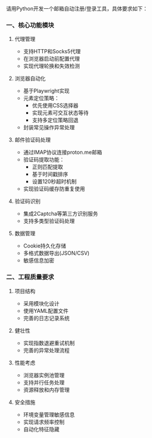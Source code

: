 请用Python开发一个邮箱自动注册/登录工具，具体要求如下：

### 一、核心功能模块

1. 代理管理
   - 支持HTTP和Socks5代理
   - 在浏览器启动前配置代理
   - 实现代理轮换和失效检测

2. 浏览器自动化
   - 基于Playwright实现
   - 元素定位策略：
     * 优先使用CSS选择器
     * 实现元素可交互状态等待
     * 支持多定位策略回退
   - 封装常见操作异常处理

3. 邮件验证码处理
   - 通过IMAP协议连接proton.me邮箱
   - 验证码提取功能：
     * 正则匹配提取
     * 基于时间戳排序
     * 设置120秒超时机制
   - 实现验证码缓存防重复使用

4. 验证码识别
   - 集成2Captcha等第三方识别服务
   - 支持多类型验证码处理

5. 数据管理
   - Cookie持久化存储
   - 多格式数据导出(JSON/CSV)
   - 敏感信息加密

### 二、工程质量要求

1. 项目结构
   - 采用模块化设计
   - 使用YAML配置文件
   - 完善的日志记录系统

2. 健壮性
   - 实现指数退避重试机制
   - 完善的异常处理流程

3. 性能考虑
   - 浏览器实例池管理
   - 支持并行任务处理
   - 资源释放和内存管理

4. 安全措施
   - 环境变量管理敏感信息
   - 实现请求频率控制
   - 自动化特征隐藏